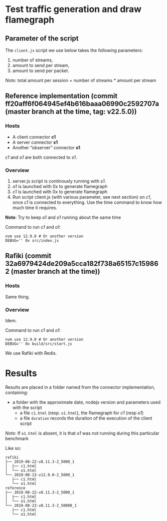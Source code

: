 # Test traffic generation and draw flamegraph

## Parameter of the script

The `client.js` script we use below takes the following parameters:

1. number of streams,
2. amount to send per stream,
3. amount to send per packet.

*Note*: total amount per session = number of streams * amount per stream

## Reference implementation (commit ff20aff6f064945ef4b616baaa06990c2592707a (master branch at the time, tag: v22.5.0))

### Hosts

- A client connector **c1**
- A server connector **s1**
- Another “observer” connector **o1**

*c1* and *o1* are both connected to *s1*.

### Overview

1. server.js script is continously running with *s1*.
2. *o1* is launched with 0x to generate flamegraph
2. *c1* is launched with 0x to generate flamegraph
2. Run script client.js (with various parameter, see next section) on *c1*, once *c1* is connected to everything. Use the time command to know how much time it requires.

**Note**: Try to keep *o1* and *s1* running about the same time

Command to run *c1* and *o1*:
```
nvm use 12.9.0 # Or another version
DEBUG='' 0x src/index.js
```

## Rafiki (commit 32a6979424de209a5cca182f738a65157c159862 (master branch at the time))

### Hosts

Same thing.

### Overview

Idem.

Command to run *c1* and *o1*:

```
nvm use 12.9.0 # Or another version
DEBUG='' 0x build/src/start.js
```

We use Rafiki with Redis.

# Results

Results are placed in a folder named from the connector implementation, containing:
- a folder with the approximate date, nodejs version and parameters used with the script
  - a file `c1.html` (resp. `o1.html`), the flamegraph for *c1* (resp *o1*)
  - a file `duration` records the duration of the execution of the client script

*Note*: If `o1.html` is absent, it is that *o1* was not running during this particular benchmark

Like so:

    rafiki
    ├── 2019-08-22-v8.11.3-2_5000_1
    │  ├── c1.html
    │  └── o1.html
    └── 2019-08-23-v12.9.0-2_5000_1
       ├── c1.html
       └── o1.html
    reference
    ├── 2019-08-22-v8.11.3-2_5000_1
    │  ├── c1.html
    │  └── o1.html
    └── 2019-08-23-v8.11.3-2_50000_1
       ├── c1.html
       └── o1.html

